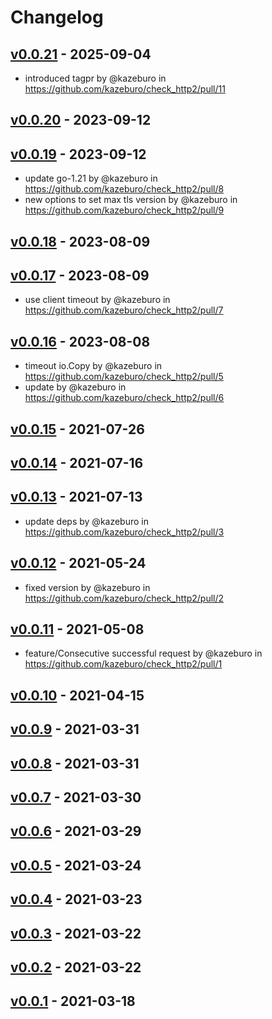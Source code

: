 # Changelog

## [v0.0.21](https://github.com/kazeburo/check_http2/compare/v0.0.20...v0.0.21) - 2025-09-04
- introduced tagpr by @kazeburo in https://github.com/kazeburo/check_http2/pull/11

## [v0.0.20](https://github.com/kazeburo/check_http2/compare/v0.0.19...v0.0.20) - 2023-09-12

## [v0.0.19](https://github.com/kazeburo/check_http2/compare/v0.0.18...v0.0.19) - 2023-09-12
- update go-1.21 by @kazeburo in https://github.com/kazeburo/check_http2/pull/8
- new options to set max tls version by @kazeburo in https://github.com/kazeburo/check_http2/pull/9

## [v0.0.18](https://github.com/kazeburo/check_http2/compare/v0.0.17...v0.0.18) - 2023-08-09

## [v0.0.17](https://github.com/kazeburo/check_http2/compare/v0.0.16...v0.0.17) - 2023-08-09
- use client timeout by @kazeburo in https://github.com/kazeburo/check_http2/pull/7

## [v0.0.16](https://github.com/kazeburo/check_http2/compare/v0.0.15...v0.0.16) - 2023-08-08
- timeout io.Copy by @kazeburo in https://github.com/kazeburo/check_http2/pull/5
- update by @kazeburo in https://github.com/kazeburo/check_http2/pull/6

## [v0.0.15](https://github.com/kazeburo/check_http2/compare/v0.0.14...v0.0.15) - 2021-07-26

## [v0.0.14](https://github.com/kazeburo/check_http2/compare/v0.0.13...v0.0.14) - 2021-07-16

## [v0.0.13](https://github.com/kazeburo/check_http2/compare/v0.0.12...v0.0.13) - 2021-07-13
- update deps by @kazeburo in https://github.com/kazeburo/check_http2/pull/3

## [v0.0.12](https://github.com/kazeburo/check_http2/compare/v0.0.11...v0.0.12) - 2021-05-24
- fixed version by @kazeburo in https://github.com/kazeburo/check_http2/pull/2

## [v0.0.11](https://github.com/kazeburo/check_http2/compare/v0.0.10...v0.0.11) - 2021-05-08
- feature/Consecutive successful request by @kazeburo in https://github.com/kazeburo/check_http2/pull/1

## [v0.0.10](https://github.com/kazeburo/check_http2/compare/v0.0.9...v0.0.10) - 2021-04-15

## [v0.0.9](https://github.com/kazeburo/check_http2/compare/v0.0.8...v0.0.9) - 2021-03-31

## [v0.0.8](https://github.com/kazeburo/check_http2/compare/v0.0.7...v0.0.8) - 2021-03-31

## [v0.0.7](https://github.com/kazeburo/check_http2/compare/v0.0.6...v0.0.7) - 2021-03-30

## [v0.0.6](https://github.com/kazeburo/check_http2/compare/v0.0.5...v0.0.6) - 2021-03-29

## [v0.0.5](https://github.com/kazeburo/check_http2/compare/v0.0.4...v0.0.5) - 2021-03-24

## [v0.0.4](https://github.com/kazeburo/check_http2/compare/v0.0.3...v0.0.4) - 2021-03-23

## [v0.0.3](https://github.com/kazeburo/check_http2/compare/v0.0.2...v0.0.3) - 2021-03-22

## [v0.0.2](https://github.com/kazeburo/check_http2/compare/v0.0.1...v0.0.2) - 2021-03-22

## [v0.0.1](https://github.com/kazeburo/check_http2/commits/v0.0.1) - 2021-03-18

